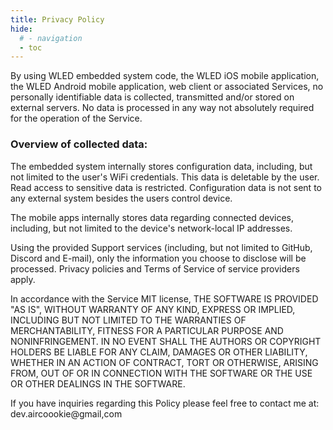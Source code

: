 ```yaml
---
title: Privacy Policy
hide:
  # - navigation
  - toc
---
```


By using WLED embedded system code, the WLED iOS mobile application, the WLED Android mobile application, web client or associated Services, no personally identifiable data is collected, transmitted and/or stored on external servers.
No data is processed in any way not absolutely required for the operation of the Service.

### Overview of collected data:
The embedded system internally stores configuration data, including, but not limited to the user's WiFi credentials.
This data is deletable by the user. Read access to sensitive data is restricted. Configuration data is not sent to any external system besides the users control device.

The mobile apps internally stores data regarding connected devices, including, but not limited to the device's network-local IP addresses.

Using the provided Support services (including, but not limited to GitHub, Discord and E-mail), only the information you choose to disclose will be processed. Privacy policies and Terms of Service of service providers apply.

In accordance with the Service MIT license, THE SOFTWARE IS PROVIDED "AS IS", 
WITHOUT WARRANTY OF ANY KIND, EXPRESS OR
IMPLIED, INCLUDING BUT NOT LIMITED TO THE WARRANTIES OF MERCHANTABILITY,
FITNESS FOR A PARTICULAR PURPOSE AND NONINFRINGEMENT. IN NO EVENT SHALL THE
AUTHORS OR COPYRIGHT HOLDERS BE LIABLE FOR ANY CLAIM, DAMAGES OR OTHER
LIABILITY, WHETHER IN AN ACTION OF CONTRACT, TORT OR OTHERWISE, ARISING FROM,
OUT OF OR IN CONNECTION WITH THE SOFTWARE OR THE USE OR OTHER DEALINGS IN THE
SOFTWARE.

If you have inquiries regarding this Policy please feel free to contact me at: dev.aircoookie@gmail,com

